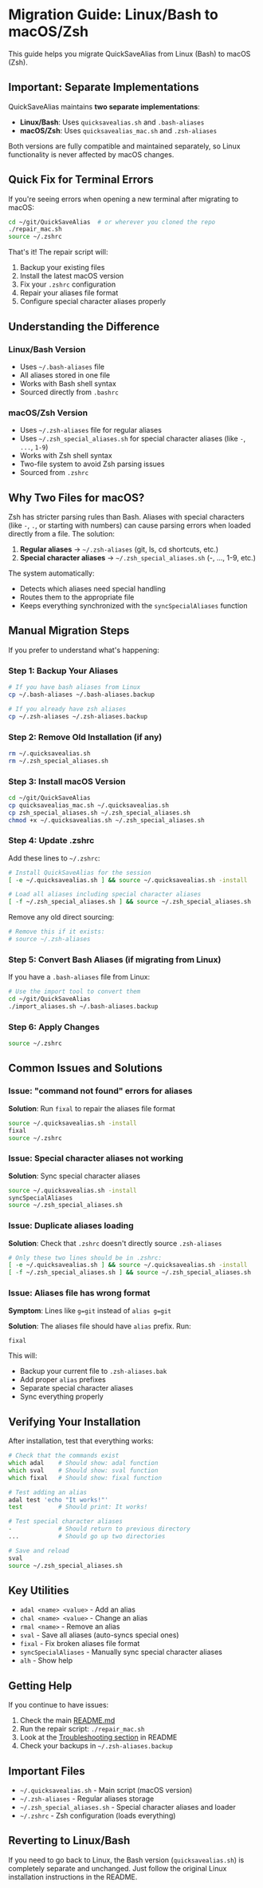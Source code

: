 # Migration Guide: Linux/Bash to macOS/Zsh

This guide helps you migrate QuickSaveAlias from Linux (Bash) to macOS (Zsh).

## Important: Separate Implementations

QuickSaveAlias maintains **two separate implementations**:

- **Linux/Bash**: Uses `quicksavealias.sh` and `.bash-aliases`
- **macOS/Zsh**: Uses `quicksavealias_mac.sh` and `.zsh-aliases`

Both versions are fully compatible and maintained separately, so Linux functionality is never affected by macOS changes.

## Quick Fix for Terminal Errors

If you're seeing errors when opening a new terminal after migrating to macOS:

```zsh
cd ~/git/QuickSaveAlias  # or wherever you cloned the repo
./repair_mac.sh
source ~/.zshrc
```

That's it! The repair script will:
1. Backup your existing files
2. Install the latest macOS version
3. Fix your `.zshrc` configuration
4. Repair your aliases file format
5. Configure special character aliases properly

## Understanding the Difference

### Linux/Bash Version
- Uses `~/.bash-aliases` file
- All aliases stored in one file
- Works with Bash shell syntax
- Sourced directly from `.bashrc`

### macOS/Zsh Version
- Uses `~/.zsh-aliases` file for regular aliases
- Uses `~/.zsh_special_aliases.sh` for special character aliases (like `-`, `...`, `1-9`)
- Works with Zsh shell syntax
- Two-file system to avoid Zsh parsing issues
- Sourced from `.zshrc`

## Why Two Files for macOS?

Zsh has stricter parsing rules than Bash. Aliases with special characters (like `-`, `.`, or starting with numbers) can cause parsing errors when loaded directly from a file. The solution:

1. **Regular aliases** → `~/.zsh-aliases` (git, ls, cd shortcuts, etc.)
2. **Special character aliases** → `~/.zsh_special_aliases.sh` (-, ..., 1-9, etc.)

The system automatically:
- Detects which aliases need special handling
- Routes them to the appropriate file
- Keeps everything synchronized with the `syncSpecialAliases` function

## Manual Migration Steps

If you prefer to understand what's happening:

### Step 1: Backup Your Aliases
```zsh
# If you have bash aliases from Linux
cp ~/.bash-aliases ~/.bash-aliases.backup

# If you already have zsh aliases
cp ~/.zsh-aliases ~/.zsh-aliases.backup
```

### Step 2: Remove Old Installation (if any)
```zsh
rm ~/.quicksavealias.sh
rm ~/.zsh_special_aliases.sh
```

### Step 3: Install macOS Version
```zsh
cd ~/git/QuickSaveAlias
cp quicksavealias_mac.sh ~/.quicksavealias.sh
cp zsh_special_aliases.sh ~/.zsh_special_aliases.sh
chmod +x ~/.quicksavealias.sh ~/.zsh_special_aliases.sh
```

### Step 4: Update .zshrc
Add these lines to `~/.zshrc`:

```zsh
# Install QuickSaveAlias for the session
[ -e ~/.quicksavealias.sh ] && source ~/.quicksavealias.sh -install

# Load all aliases including special character aliases
[ -f ~/.zsh_special_aliases.sh ] && source ~/.zsh_special_aliases.sh
```

Remove any old direct sourcing:
```zsh
# Remove this if it exists:
# source ~/.zsh-aliases
```

### Step 5: Convert Bash Aliases (if migrating from Linux)
If you have a `.bash-aliases` file from Linux:

```zsh
# Use the import tool to convert them
cd ~/git/QuickSaveAlias
./import_aliases.sh ~/.bash-aliases.backup
```

### Step 6: Apply Changes
```zsh
source ~/.zshrc
```

## Common Issues and Solutions

### Issue: "command not found" errors for aliases
**Solution**: Run `fixal` to repair the aliases file format
```zsh
source ~/.quicksavealias.sh -install
fixal
source ~/.zshrc
```

### Issue: Special character aliases not working
**Solution**: Sync special character aliases
```zsh
source ~/.quicksavealias.sh -install
syncSpecialAliases
source ~/.zsh_special_aliases.sh
```

### Issue: Duplicate aliases loading
**Solution**: Check that `.zshrc` doesn't directly source `.zsh-aliases`
```zsh
# Only these two lines should be in .zshrc:
[ -e ~/.quicksavealias.sh ] && source ~/.quicksavealias.sh -install
[ -f ~/.zsh_special_aliases.sh ] && source ~/.zsh_special_aliases.sh
```

### Issue: Aliases file has wrong format
**Symptom**: Lines like `g=git` instead of `alias g=git`

**Solution**: The aliases file should have `alias` prefix. Run:
```zsh
fixal
```

This will:
- Backup your current file to `.zsh-aliases.bak`
- Add proper `alias` prefixes
- Separate special character aliases
- Sync everything properly

## Verifying Your Installation

After installation, test that everything works:

```zsh
# Check that the commands exist
which adal    # Should show: adal function
which sval    # Should show: sval function
which fixal   # Should show: fixal function

# Test adding an alias
adal test 'echo "It works!"'
test          # Should print: It works!

# Test special character aliases
-             # Should return to previous directory
...           # Should go up two directories

# Save and reload
sval
source ~/.zsh_special_aliases.sh
```

## Key Utilities

- `adal <name> <value>` - Add an alias
- `chal <name> <value>` - Change an alias
- `rmal <name>` - Remove an alias
- `sval` - Save all aliases (auto-syncs special ones)
- `fixal` - Fix broken aliases file format
- `syncSpecialAliases` - Manually sync special character aliases
- `alh` - Show help

## Getting Help

If you continue to have issues:

1. Check the main [README.md](README.md)
2. Run the repair script: `./repair_mac.sh`
3. Look at the [Troubleshooting section](README.md#troubleshooting-macoszsh) in README
4. Check your backups in `~/.zsh-aliases.backup`

## Important Files

- `~/.quicksavealias.sh` - Main script (macOS version)
- `~/.zsh-aliases` - Regular aliases storage
- `~/.zsh_special_aliases.sh` - Special character aliases and loader
- `~/.zshrc` - Zsh configuration (loads everything)

## Reverting to Linux/Bash

If you need to go back to Linux, the Bash version (`quicksavealias.sh`) is completely separate and unchanged. Just follow the original Linux installation instructions in the README.

